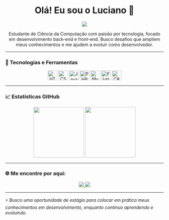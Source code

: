 <h1 align="center">Olá! Eu sou o Luciano 👋</h1>

<p align="center">
  <img src="https://capsule-render.vercel.app/api?type=waving&color=0:111111,100:0f62ff&height=150&section=header&text=Bem-vindo%20ao%20meu%20GitHub!&fontSize=28&fontAlign=center&fontColor=ffffff" />
</p>

<p align="center">
  Estudante de Ciência da Computação com paixão por tecnologia, focado em desenvolvimento back-end e front-end. Busco desafios que ampliem meus conhecimentos e me ajudem a evoluir como desenvolvedor.
</p>

---

### 🧠 Tecnologias e Ferramentas

<div align="center">
  <img src="https://cdn.jsdelivr.net/gh/devicons/devicon/icons/html5/html5-original.svg" height="30" alt="HTML5" title="HTML" />
  <img src="https://cdn.jsdelivr.net/gh/devicons/devicon/icons/css3/css3-original.svg" height="30" alt="CSS3" title="CSS" />
  <img src="https://cdn.jsdelivr.net/gh/devicons/devicon/icons/javascript/javascript-original.svg" height="30" alt="JavaScript" title="JavaScript" />
  <img src="https://cdn.jsdelivr.net/gh/devicons/devicon/icons/php/php-original.svg" height="30" alt="PHP" title="PHP" />
  <img src="https://cdn.jsdelivr.net/gh/devicons/devicon/icons/mysql/mysql-original.svg" height="30" alt="MySQL" title="MySQL" />
  <img src="https://cdn.jsdelivr.net/gh/devicons/devicon/icons/flutter/flutter-original.svg" height="30" alt="Flutter" title="Flutter" />
  <img src="https://cdn.jsdelivr.net/gh/devicons/devicon/icons/csharp/csharp-original.svg" height="30" alt="C#" title="C#" />
</div>


---

### 📈 Estatísticas GitHub

<p align="center">
  <img height="160em" src="https://github-readme-stats.vercel.app/api?username=Oli-Luciano&show_icons=true&theme=tokyonight" />
  <img height="160em" src="https://github-readme-stats.vercel.app/api/top-langs/?username=Oli-Luciano&layout=compact&langs_count=8&theme=tokyonight"/>
</p>

---

### 🌐 Me encontre por aqui:

<p align="center">
  <a href="https://www.linkedin.com/in/luciano-oliveira-28baa2273/" target="_blank">
    <img src="https://img.shields.io/badge/-LinkedIn-blue?style=flat-square&logo=linkedin&logoColor=white" />
  </a>
  <a href="mailto:luciano.c.oliveira32@gmail.com">
    <img src="https://img.shields.io/badge/-Email-red?style=flat-square&logo=gmail&logoColor=white" />
  </a>
</p>

---

⚡ *Busco uma oportunidade de estágio para colocar em prática meus conhecimentos em desenvolvimento, enquanto continuo aprendendo e evoluindo.*
